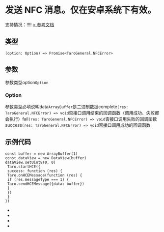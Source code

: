 # 发送 NFC 消息。仅在安卓系统下有效。
支持情况：!!!!
[> 参考文档
](https://developers.weixin.qq.com/miniprogram/dev/api/device/nfc/wx.sendHCEMessage.html)
## 类型[​](sendHCEMessage.html#类型)
```tsx
(option: Option) => Promise<TaroGeneral.NFCError>
```

## 参数[​](sendHCEMessage.html#参数)
参数类型option`Option`
### Option[​](sendHCEMessage.html#option)
参数类型必填说明data`ArrayBuffer`是二进制数据complete`(res: TaroGeneral.NFCError) => void`否接口调用结束的回调函数（调用成功、失败都会执行）fail`(res: TaroGeneral.NFCError) => void`否接口调用失败的回调函数success`(res: TaroGeneral.NFCError) => void`否接口调用成功的回调函数
## 示例代码[​](sendHCEMessage.html#示例代码)
```tsx
const buffer = new ArrayBuffer(1)
const dataView = new DataView(buffer)
dataView.setUint8(0, 0)
 Taro.startHCE({
 success: function (res) {
 Taro.onHCEMessage(function (res) {
 if (res.messageType === 1) {
 Taro.sendHCEMessage({data: buffer})
 }
 })
 }
})
```

- 
- 

- 

-
